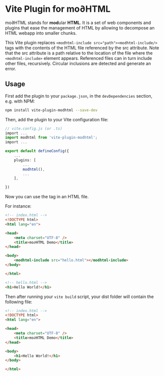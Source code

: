 # Vite Plugin for mo∂HTML

mo∂HTML stands for **mod**ular **HTML**. It is a set of web components and plugins that ease the management of HTML by allowing to decompose an HTML webapp into smaller chunks.

This Vite plugin replaces `<modhtml-include src="path"><modhtml-include/>` tags with the contents of the HTML file referenced by the src attribute. Note that the src attribute is a path relative to the location of the file where the `<modhtml-include>` element appears. Referenced files can in turn include other files, recursively. Circular inclusions are detected and generate an error.

## Usage

First add the plugin to your `package.json`, in the `devDependencies` section, e.g. with NPM:

```bash
npm install vite-plugin-modhtml --save-dev
```

Then, add the plugin to your Vite configuration file:

```ts
// vite.config.js (or .ts)
import ...
import modhtml from 'vite-plugin-modhtml';
import ...

export default defineConfig({
    ...
    plugins: [
        ...
        modhtml(),
        ...
    ],

})
```

Now you can use the <modhtml-include> tag in an HTML file.

For instance:

```html
<!-- index.html -->
<!DOCTYPE html>
<html lang="en">

<head>
    <meta charset="UTF-8" />
    <title>mo∂HTML Demo</title>
</head>

<body>
    <modhtml-include src="hello.html"></modhtml-include>
</body>

</html>

<!-- hello.html -->
<h1>Hello World!</h1>
```

Then after running your `vite build` script, your dist folder will contain the following file:

```html
<!-- index.html -->
<!DOCTYPE html>
<html lang="en">

<head>
    <meta charset="UTF-8" />
    <title>mo∂HTML Demo</title>
</head>

<body>
    <h1>Hello World!</h1>
</body>

</html>
```




